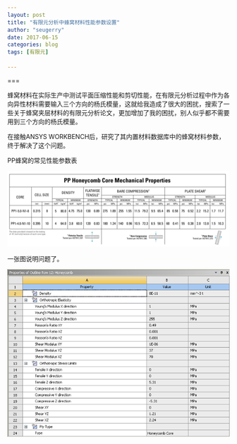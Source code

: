 ```yaml
---
layout: post
title: "有限元分析中蜂窝材料性能参数设置"
author: "seugerry"
date: 2017-06-15
categories: blog
tags: [有限元]

---
```



===

蜂窝材料在实际生产中测试平面压缩性能和剪切性能，在有限元分析过程中作为各向异性材料需要输入三个方向的杨氏模量，这就给我造成了很大的困扰，搜索了一些关于蜂窝夹层材料的有限元分析论文，更加增加了我的困扰，别人似乎都不需要用到三个方向的杨氏模量。

在接触ANSYS WORKBENCH后，研究了其内置材料数据库中的蜂窝材料参数，终于解决了这个问题。

PP蜂窝的常见性能参数表

![](/figure/PP_honeycomb.png)

一张图说明问题了。

![](/figure/honeycomb_properties.png)
